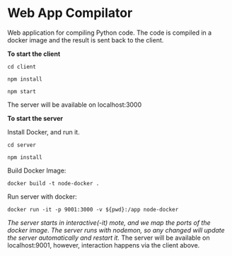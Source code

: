# Web App Compilator

Web application for compiling Python code. The code is compiled in a docker image and the result is sent back to the client. 


**To start the client**

`cd client`

`npm install`

`npm start`

The server will be available on localhost:3000

**To start the server**

Install Docker, and run it. 

`cd server`

`npm install`

Build Docker Image:

`docker build -t node-docker .` 

Run server with docker:

`docker run -it -p 9001:3000 -v ${pwd}:/app node-docker`

*The server starts in interactive(-it) mote, and we map the ports of the docker image*. *The server runs with nodemon, so any changed will update the server automatically and restart it.*
The server will be available on localhost:9001, however, interaction happens via the client above. 
